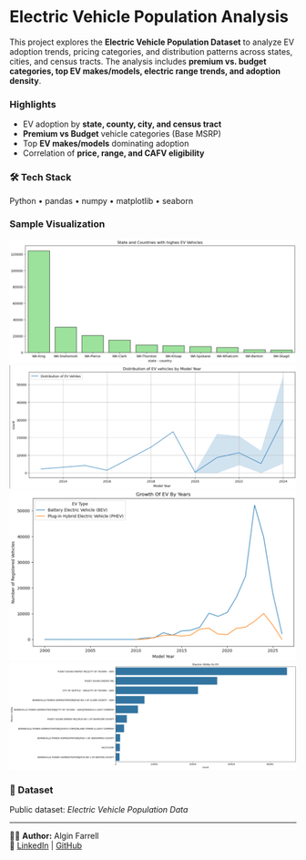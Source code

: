 #  Electric Vehicle Population Analysis

This project explores the **Electric Vehicle Population Dataset** to analyze EV adoption trends, pricing categories, and distribution patterns across states, cities, and census tracts. The analysis includes **premium vs. budget categories, top EV makes/models, electric range trends, and adoption density**.

###  Highlights
- EV adoption by **state, county, city, and census tract**  
- **Premium vs Budget** vehicle categories (Base MSRP)  
- Top **EV makes/models** dominating adoption  
- Correlation of **price, range, and CAFV eligibility**  

### 🛠️ Tech Stack
Python • pandas • numpy • matplotlib • seaborn  

###  Sample Visualization
![EV Analysis](Reports/Screenshot%20(43).png)
![EV Analysis](Reports/Screenshot%20(44).png)
![EV Analysis](Reports/Screenshot%20(56).png)
![EV Analysis](Reports/Screenshot%20(55).png)

### 📌 Dataset
Public dataset: *Electric Vehicle Population Data*  

---

👨‍💻 **Author:** Algin Farrell  
🔗 [LinkedIn](https://www.linkedin.com/in/algin-farrell-16681432b) | [GitHub](https://github.com/algin2004)  
